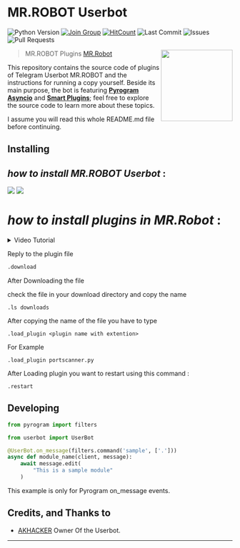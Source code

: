 # MR.ROBOT Userbot
![Python Version](https://img.shields.io/badge/Python-v3.9-blue)
[![Join Group](https://img.shields.io/badge/Telegram-Join%20Group-informational)](https://t.me/program4hack)
[![HitCount](http://hits.dwyl.com/AKHACKER-program4hack/mrrobot-plugins.svg)](http://hits.dwyl.com/AKHACKER-program4hack/mrrobot-plugins)
![Last Commit](https://img.shields.io/github/last-commit/AKHACKER-program4hack/mrrobot-plugins/main)
![Issues](https://img.shields.io/github/issues/AKHACKER-program4hack/mrrobot-plugins)
![Pull Requests](https://img.shields.io/github/issues-pr/AKHACKER-program4hack/mrrobot-plugins)

<img src="https://telegra.ph/file/0549cdcecfadeab0dfd40.jpg" width="160" align="right">

> MR.ROBOT Plugins [MR.Robot](https://github.com/AKHACKER-program4hack/mrrobot)

This repository contains the source code of plugins of Telegram Userbot MR.ROBOT and the instructions for running a
copy yourself. Beside its main purpose, the bot is featuring [**Pyrogram Asyncio**](https:////github.com/pyrogram/pyrogram/issues/181) and
[**Smart Plugins**](https://docs.pyrogram.org/topics/smart-plugins); feel free to explore the source code to
learn more about these topics.

I assume you will read this whole README.md file before continuing.

## Installing

## *how to install MR.ROBOT Userbot* :

<a href="https://youtu.be/ifkGhxhlV6Q"><img src="https://img.shields.io/badge/How%20To%20Deploy-blue.svg?logo=Youtube"></a>
<a href="https://youtu.be/ifkGhxhlV6Q"><img src="https://img.shields.io/youtube/views/ifkGhxhlV6Q?style=social"></a>

# *how to install plugins in MR.Robot* :

<details>
  <summary> Video Tutorial </summary>

```
Official YouTube Channel Of MR.Robot Owner.
Click on the link below to get tutorial on 
How To Deploy MR.Robot.
```
<a href="https://youtu.be/BCBhoLJzz6w"><img src="https://img.shields.io/badge/How%20To%20Install%20plugins-blue.svg?logo=Youtube"></a>
<a href="https://youtu.be/BCBhoLJzz6w"><img src="https://img.shields.io/youtube/views/BCBhoLJzz6w?style=social"></a>

</details>

Reply to the plugin file

```bash
.download
```
After Downloading the file 

check the file in your download directory and copy the name

```
.ls downloads
```
After copying the name of the file you have to type

```
.load_plugin <plugin name with extention>
```
For Example 
```
.load_plugin portscanner.py
```
After Loading plugin you want to restart using this command :

```
.restart
```


## Developing
```python
from pyrogram import filters

from userbot import UserBot

@UserBot.on_message(filters.command('sample', ['.']))
async def module_name(client, message):
    await message.edit(
        "This is a sample module"
    )
```

This example is only for Pyrogram on_message events. 

## Credits, and Thanks to

*  [AKHACKER](https://github.com/AKHACKER-program4hack) Owner Of the Userbot. 

---




